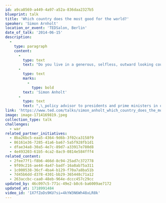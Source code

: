 ```yaml
---
id: a9ca8569-a449-4a97-a52a-836daa2327b5
blueprint: talk
title: 'Which country does the most good for the world?'
speaker: 'Simon Arnholt'
location_or_event: 'TEDSalon, Berlin'
date_of_talk: '2014-06-15'
description:
  -
    type: paragraph
    content:
      -
        type: text
        text: "Do you live in a generous, selfless, outward looking country, one that cares about humanity and the planet? For 20 years,\_"
      -
        type: text
        marks:
          -
            type: bold
        text: 'Simon Anholt'
      -
        type: text
        text: ",\_policy advisor to presidents and prime ministers in over fifty countries,\_has been thinking about what living in a “good country” means.\_\_"
link: 'https://www.ted.com/talks/simon_anholt_which_country_does_the_most_good_for_the_world'
image: image-1714169819.jpeg
collection_type: talk
challenges:
  - war
related_partner_initiatives:
  - 8ba26bc5-eaa5-4364-9d6b-3f02ca3158f9
  - 86161e36-7285-41a6-ba67-5a5f928fb1d1
  - dfae34a8-30a5-4e7c-89d7-a33917e780d8
  - 4e493203-61b5-4ca2-8ac9-0814e584fff4
related_content:
  - 2fee77f1-f8b6-466d-8c94-25ad7c372778
  - 9f09c216-ae44-4a47-badf-16a8ab75a311
  - 1c000538-36cf-4ba4-b129-f70a7a8ba51b
  - 7d45b6dd-d378-4301-bb29-365448c71a12
  - 263accbc-caa0-48eb-964e-dccc457c29cc
updated_by: 46c097c5-771c-49e2-b8c6-ba6009ae7172
updated_at: 1718991484
video_id: '1X7fZoDs9KU?si=4kYW3N6Wh48xLR8k'
---
```

